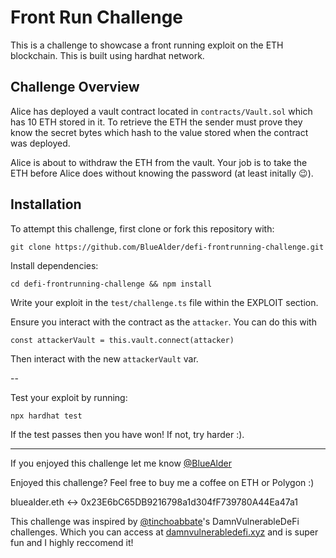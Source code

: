 # Front Run Challenge

This is a challenge to showcase  a front running exploit on the ETH blockchain. This is built using hardhat network. 

## Challenge Overview

Alice has deployed a vault contract located in `contracts/Vault.sol` which has 10 ETH stored in it. To retrieve the ETH the sender must prove they know the secret bytes which hash to the value stored when the contract was deployed. 

Alice is about to withdraw the ETH from the vault. Your job is to take the ETH before Alice does without knowing the password (at least initally 😉).

## Installation

To attempt this challenge, first clone or fork this repository with:

`git clone https://github.com/BlueAlder/defi-frontrunning-challenge.git`

Install dependencies:

`cd defi-frontrunning-challenge && npm install`

Write your exploit in the `test/challenge.ts` file within the EXPLOIT section. 

Ensure you interact with the contract as the `attacker`. You can do this with 

`const attackerVault = this.vault.connect(attacker)`

Then interact with the new `attackerVault` var.

--

Test your exploit by running:

`npx hardhat test`

If the test passes then you have won! If not, try harder :).




---

If you enjoyed this challenge let me know [@BlueAlder](https://twitter.com/BlueAlder)

Enjoyed this challenge? Feel free to buy me a coffee on ETH or Polygon :)

bluealder.eth <-> 0x23E6bC65DB9216798a1d304fF739780A44Ea47a1


This challenge was inspired by [@tinchoabbate](https://twitter.com/tinchoabbate)'s DamnVulnerableDeFi challenges. Which you can access at [damnvulnerabledefi.xyz](damnvulnerabledefi.xyz) and is super fun and I highly reccomend it!